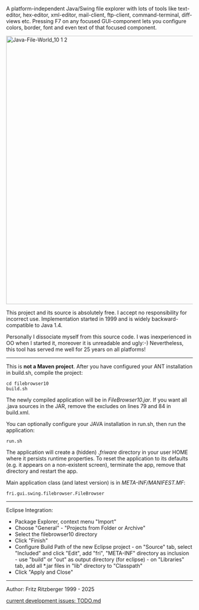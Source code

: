A platform-independent Java/Swing file explorer with lots of tools like text-editor, hex-editor, xml-editor, mail-client, ftp-client, command-terminal, diff-views etc.
Pressing F7 on any focused GUI-component lets you configure colors, border, font and even text of that focused component.

<img width="544" height="723" alt="Java-File-World_10 1 2" src="https://github.com/user-attachments/assets/115214f8-58cd-4288-8a80-1a1b8a4a9127" />

This project and its source is absolutely free.
I accept no responsibility for incorrect use.
Implementation started in 1999 and is widely backward-compatible to Java 1.4.

Personally I dissociate myself from this source code. 
I was inexperienced in OO when I started it, moreover it is unreadable and ugly:-)
Nevertheless, this tool has served me well for 25 years on all platforms!

----

This is **not a Maven project**.
After you have configured your ANT installation in build.sh, compile the project:

	cd filebrowser10
	build.sh

The newly compiled application will be in *FileBrowser10.jar*.
If you want all .java sources in the JAR, remove the excludes on lines 79 and 84 in build.xml.

You can optionally configure your JAVA installation in run.sh, then run the application:

	run.sh
	
The application will create a (hidden) *.friware* directory in your user HOME where it persists runtime properties.
To reset the application to its defaults (e.g. it appears on a non-existent screen),
terminate the app, remove that directory and restart the app.

Main application class (and latest version) is in *META-INF/MANIFEST.MF*:

	fri.gui.swing.filebrowser.FileBrowser


----

Eclipse Integration:

- Package Explorer, context menu "Import"
- Choose "General" - "Projects from Folder or Archive"
- Select the filebrowser10 directory
- Click "Finish"
- Configure Build Path of the new Eclipse project
		- on "Source" tab, select "Included" and click "Edit", add "fri", "META-INF" directory as inclusion
		- use "build" or "out" as output directory (for eclipse)
		- on "Libraries" tab, add all *.jar files in "lib" directory to "Classpath"
- Click "Apply and Close"

----

Author: Fritz Ritzberger 1999 - 2025

[current development issues: TODO.md](TODO.md)
